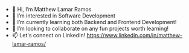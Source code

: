 - 👋 Hi, I’m Matthew Lamar Ramos
- 👀 I’m interested in Software Development
- 🌱 I’m currently learning both Backend and Frontend Development!
- 💞️ I’m looking to collaborate on any fun projects worth learning!
- 📫 Let's connect on LinkedIn! https://www.linkedin.com/in/matthew-lamar-ramos/

